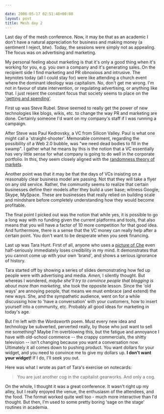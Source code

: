 ```yaml
---

date: 2006-05-17 02:51:48+00:00
layout: post
title: Mesh day 2
---
```


Last day of the mesh conference. Now, it may be that as an academic I don't have a natural appreciation for business and making money (a sentiment I reject, btw). Today, the sessions were simply not as appealing. The focus was on advertising and marketing.

My personal feeling about marketing is that it's only a good thing when it's working for you, e.g. you own a company and it's generating sales. On the recipient side I find marketing and PR obnoxious and intrusive.  The keynotes today (all I could stay for) were like attending a church event where the dominant ideology was capitalism. No, don't get me wrong. I'm not in favour of state intervention, or regulating advertising, or anything like that. I just resent the constant focus that society seems to place on the ['getting and spending'](http://www.wsu.edu:8080/~wldciv/world_civ_reader/world_civ_reader_2/wordsworth.html).

First up was Steve Rubel. Steve seemed to really get the power of new technologies like blogs, wikis, etc. to change the way PR and marketing are done. Certainly someone I'd want on my company's staff if I was running a campaign.

After Steve was Paul Kedrovsky, a VC from Silicon Valley. Paul is what one might call a 'straight-shooter'. Memorable comment, regarding the possibility of a Web 2.0 bubble, was "we need dead bodies to fill in the swamp". I gather what he means by this is the notion that a VC essentially has very little sense for what company is going to do well in the corporate portfolio. In this, they seem closely aligned with the [randomness theory of markets](http://www.fooledbyrandomness.com/).

Another point was that it may be that the days of VCs insisting on a reasonably clear business model are passing. Not that they will take a flyer on any old service. Rather, the community seems to realize that certain businesses define their models after they build a user base; witness Google, Skype, MySpace. These are businesses that really relied on building scale and mindshare before completely understanding how they would become profitable.

The final point I picked out was the notion that while yes, it is possible to go a long way with no funding given the current platforms and tools, that also means that you will have a factor of 10 more competition for that good idea. And furthermore, there is a sense that the VC money can really help after a certain point. You don't want to be desperate when you seek financing.

Last up was Tara Hunt. First of all, anyone who uses a [picture of Che](http://flickr.com/photos/neilernst/147942030/) even half-seriously immediately loses credibility in my mind. It demonstrates that you cannot come up with your own 'brand', and shows a serious ignorance of history.

Tara started off by showing a series of slides demonstrating how fed up people were with advertising and media. _Amen,_ I silently thought. But whereas I wondered, _maybe she'll try to convince people that blogging is about more than marketing_, she took the opposite lesson. Since the 'old ways' are annoying people, that means we must embrace (and extend) the new ways. She, and the sympathetic audience, went on for a while discussing how to 'have a conversation' with your customers, how to insert yourself into a community, etc.  Probably all good ideas for marketing in today's age.

But I'm left with the Wordsworth poem. Must every new idea and technology be subverted, perverted really, by those who just want to sell me something? Maybe I'm overblowing this, but the fatigue and annoyance I have with old-school commerce -- the crappy commercials, the shitty television -- isn't changing because you want a conversation now. Ultimately it all comes down to pushing product. You want dollars for your widget, and you need to convince me to give my dollars up.  **I don't want your widget!** If I do, I'll seek you out.

Here was what I wrote as part of Tara's exercise on notecards:


<blockquote>You are just another cog in the capitalist gearworks. And only a cog.</blockquote>


On the whole, I thought it was a great conference. It wasn't right up my alley, but I really enjoyed the venue, the enthusiasm of the attendees, and the food. The format worked quite well too - much more interactive than I'd thought. But then, I'm used to some pretty boring 'sage on the stage' routines in academia.
